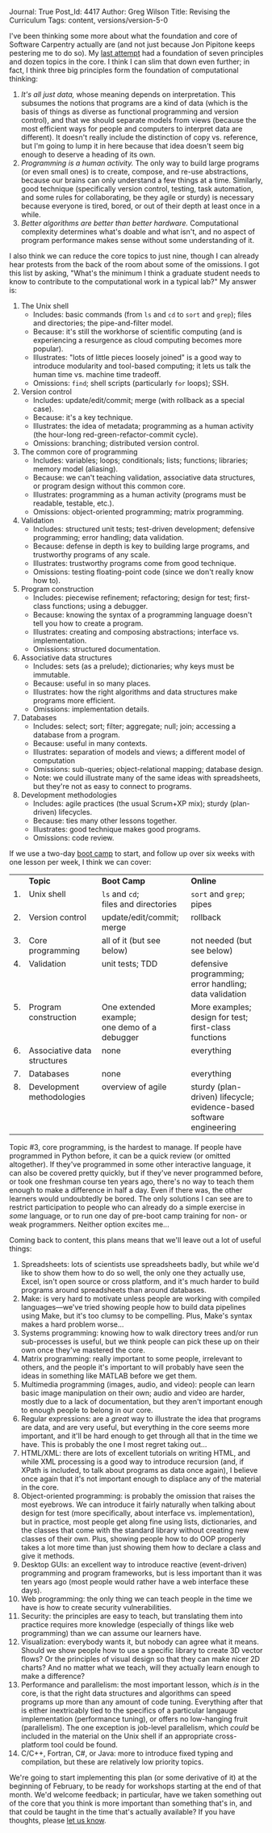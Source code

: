 Journal: True
Post_Id: 4417
Author: Greg Wilson
Title: Revising the Curriculum
Tags: content, versions/version-5-0

<p>I've been thinking some more about what the foundation and core of Software Carpentry actually are (and not just because Jon Pipitone keeps pestering me to do so). My <a href="/4_0/softeng/principles.html">last attempt</a> had a foundation of seven principles and dozen topics in the core. I think I can slim that down even further; in fact, I think three big principles form the foundation of computational thinking:</p>
<ol>
<li><em>It's all just data,</em> whose meaning depends on interpretation. This subsumes the notions that programs are a kind of data (which is the basis of things as diverse as functional programming and version control), and that we should separate models from views (because the most efficient ways for people and computers to interpret data are different). It doesn't really include the distinction of copy vs. reference, but I'm going to lump it in here because that idea doesn't seem big enough to deserve a heading of its own.</li>
<li><em>Programming is a human activity.</em> The only way to build large programs (or even small ones) is to create, compose, and re-use abstractions, because our brains can only understand a few things at a time. Similarly, good technique (specifically version control, testing, task automation, and some rules for collaborating, be they agile or sturdy) is necessary because everyone is tired, bored, or out of their depth at least once in a while.</li>
<li><em>Better algorithms are better than better hardware.</em> Computational complexity determines what's doable and what isn't, and no aspect of program performance makes sense without some understanding of it.</li>
</ol>
<p>I also think we can reduce the core topics to just nine, though I can already hear protests from the back of the room about some of the omissions. I got this list by asking, "What's the minimum I think a graduate student needs to know to contribute to the computational work in a typical lab?" My answer is:</p>
<ol>
<li>The Unix shell
<ul>
<li>Includes: basic commands (from <code>ls</code> and <code>cd</code> to <code>sort</code> and <code>grep</code>); files and directories; the pipe-and-filter model.</li>
<li>Because: it's still the workhorse of scientific computing (and is experiencing a resurgence as cloud computing becomes more popular).</li>
<li>Illustrates: "lots of little pieces loosely joined" is a good way to introduce modularity and tool-based computing; it lets us talk the human time vs. machine time tradeoff.</li>
<li>Omissions: <code>find</code>; shell scripts (particularly <code>for</code> loops); SSH.</li>
</ul>
</li>
<li>Version control
<ul>
<li>Includes: update/edit/commit; merge (with rollback as a special case).</li>
<li>Because: it's a key technique.</li>
<li>Illustrates: the idea of metadata; programming as a human activity (the hour-long red-green-refactor-commit cycle).</li>
<li>Omissions: branching; distributed version control.</li>
</ul>
</li>
<li>The common core of programming
<ul>
<li>Includes: variables; loops; conditionals; lists; functions; libraries; memory model (aliasing).</li>
<li>Because: we can't teaching validation, associative data structures, or program design without this common core.</li>
<li>Illustrates: programming as a human activity (programs must be readable, testable, etc.).</li>
<li>Omissions: object-oriented programming; matrix programming.</li>
</ul>
</li>
<li>Validation
<ul>
<li>Includes: structured unit tests; test-driven development; defensive programming; error handling; data validation.</li>
<li>Because: defense in depth is key to building large programs, and trustworthy programs of any scale.</li>
<li>Illustrates: trustworthy programs come from good technique.</li>
<li>Omissions: testing floating-point code (since we don't really know how to).</li>
</ul>
</li>
<li>Program construction
<ul>
<li>Includes: piecewise refinement; refactoring; design for test; first-class functions; using a debugger.</li>
<li>Because: knowing the syntax of a programming language doesn't tell you how to create a program.</li>
<li>Illustrates: creating and composing abstractions; interface vs. implementation.</li>
<li>Omissions: structured documentation.</li>
</ul>
</li>
<li>Associative data structures
<ul>
<li>Includes: sets (as a prelude); dictionaries; why keys must be immutable.</li>
<li>Because: useful in so many places.</li>
<li>Illustrates: how the right algorithms and data structures make programs more efficient.</li>
<li>Omissions: implementation details.</li>
</ul>
</li>
<li>Databases
<ul>
<li>Includes: select; sort; filter; aggregate; null; join; accessing a database from a program.</li>
<li>Because: useful in many contexts.</li>
<li>Illustrates: separation of models and views; a different model of computation</li>
<li>Omissions: sub-queries; object-relational mapping; database design.</li>
<li>Note: we could illustrate many of the same ideas with spreadsheets, but they're not as easy to connect to programs.</li>
</ul>
</li>
<li>Development methodologies
<ul>
<li>Includes: agile practices (the usual Scrum+XP mix); sturdy (plan-driven) lifecycles.</li>
<li>Because: ties many other lessons together.</li>
<li>Illustrates: good technique makes good programs.</li>
<li>Omissions: code review.</li>
</ul>
</li>
</ol>
<p>If we use a two-day <a href="/bootcamps/index.html">boot camp</a> to start, and follow up over six weeks with one lesson per week, I think we can cover:</p>
<table>
<tbody>
<tr>
<td></td>
<td valign="top"><strong>Topic</strong></td>
<td valign="top"><strong>Boot Camp</strong></td>
<td valign="top"><strong>Online</strong></td>
</tr>
<tr>
<td valign="top">1.</td>
<td valign="top">Unix shell</td>
<td valign="top"><code>ls</code> and <code>cd</code>;<br />
files and directories</td>
<td valign="top"><code>sort</code> and <code>grep</code>; pipes</td>
</tr>
<tr>
<td valign="top">2.</td>
<td valign="top">Version control</td>
<td valign="top">update/edit/commit; merge</td>
<td valign="top">rollback</td>
</tr>
<tr>
<td valign="top">3.</td>
<td valign="top">Core programming</td>
<td valign="top">all of it (but see below)</td>
<td valign="top">not needed (but see below)</td>
</tr>
<tr>
<td valign="top">4.</td>
<td valign="top">Validation</td>
<td valign="top">unit tests; TDD</td>
<td valign="top">defensive programming; error handling;<br />
data validation</td>
</tr>
<tr>
<td valign="top">5.</td>
<td valign="top">Program construction</td>
<td valign="top">One extended example;<br />
one demo of a debugger</td>
<td valign="top">More examples; design for test;<br />
first-class functions</td>
</tr>
<tr>
<td valign="top">6.</td>
<td valign="top">Associative data structures</td>
<td valign="top">none</td>
<td valign="top">everything</td>
</tr>
<tr>
<td valign="top">7.</td>
<td valign="top">Databases</td>
<td valign="top">none</td>
<td valign="top">everything</td>
</tr>
<tr>
<td valign="top">8.</td>
<td valign="top">Development methodologies</td>
<td valign="top">overview of agile</td>
<td valign="top">sturdy (plan-driven) lifecycle;<br />
evidence-based software engineering</td>
</tr>
</tbody>
</table>
<p>Topic #3, core programming, is the hardest to manage. If people have programmed in Python before, it can be a quick review (or omitted altogether). If they've programmed in some other interactive language, it can also be covered pretty quickly, but if they've never programmed before, or took one freshman course ten years ago, there's no way to teach them enough to make a difference in half a day. Even if there was, the other learners would undoubtedly be bored. The only solutions I can see are to restrict participation to people who can already do a simple exercise in <em>some</em> language, or to run one day of pre-boot camp training for non- or weak programmers. Neither option excites me...</p>
<p>Coming back to content, this plans means that we'll leave out a lot of useful things:</p>
<ol>
<li>Spreadsheets: lots of scientists use spreadsheets badly, but while we'd like to show them how to do so well, the only one they actually use, Excel, isn't open source or cross platform, and it's much harder to build programs around spreadsheets than around databases.</li>
<li>Make: is very hard to motivate unless people are working with compiled languages&mdash;we've tried showing people how to build data pipelines using Make, but it's too clumsy to be compelling. Plus, Make's syntax makes a hard problem worse...</li>
<li>Systems programming: knowing how to walk directory trees and/or run sub-processes is useful, but we think people can pick these up on their own once they've mastered the core.</li>
<li>Matrix programming: really important to some people, irrelevant to others, and the people it's important to will probably have seen the ideas in something like MATLAB before we get them.</li>
<li>Multimedia programming (images, audio, and video): people can learn basic image manipulation on their own; audio and video are harder, mostly due to a lack of documentation, but they aren't important enough to enough people to belong in our core.</li>
<li>Regular expressions: are a <em>great</em> way to illustrate the idea that programs are data, and are very useful, but everything in the core seems more important, and it'll be hard enough to get through all that in the time we have. This is probably the one I most regret taking out...</li>
<li>HTML/XML: there are lots of excellent tutorials on writing HTML, and while XML processing is a good way to introduce recursion (and, if XPath is included, to talk about programs as data once again), I believe once again that it's not important enough to displace any of the material in the core.</li>
<li>Object-oriented programming: is probably the omission that raises the most eyebrows. We can introduce it fairly naturally when talking about design for test (more specifically, about interface vs. implementation), but in practice, most people get along fine using lists, dictionaries, and the classes that come with the standard library without creating new classes of their own. Plus, showing people how to do OOP properly takes a lot more time than just showing them how to declare a class and give it methods.</li>
<li>Desktop GUIs: an excellent way to introduce reactive (event-driven) programming and program frameworks, but is less important than it was ten years ago (most people would rather have a web interface these days).</li>
<li>Web programming: the only thing we can teach people in the time we have is how to create security vulnerabilities.</li>
<li>Security: the principles are easy to teach, but translating them into practice requires more knowledge (especially of things like web programming) than we can assume our learners have.</li>
<li>Visualization: everybody wants it, but nobody can agree what it means. Should we show people how to use a specific library to create 3D vector flows? Or the principles of visual design so that they can make nicer 2D charts? And no matter what we teach, will they actually learn enough to make a difference?</li>
<li>Performance and parallelism: the most important lesson, which <em>is</em> in the core, is that the right data structures and algorithms can speed programs up more than any amount of code tuning. Everything after that is either inextricably tied to the specifics of a particular langauge implementation (performance tuning), or offers no low-hanging fruit (parallelism). The one exception is job-level parallelism, which <em>could</em> be included in the material on the Unix shell if an appropriate cross-platform tool could be found.</li>
<li>C/C++, Fortran, C#, or Java: more to introduce fixed typing and compilation, but these are relatively low priority topics.</li>
</ol>
<p>We're going to start implementing this plan (or some derivative of it) at the beginning of February, to be ready for workshops starting at the end of that month. We'd welcome feedback; in particular, have we taken something out of the core that you think is more important than something that's in, and that could be taught in the time that's actually available? If you have thoughts, please <a href="mailto:{{contact_email}}">let us know</a>.</p>
